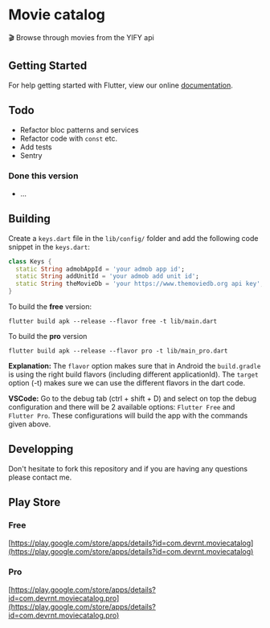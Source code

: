 # Movie catalog

🎬 Browse through movies from the YIFY api

## Getting Started

For help getting started with Flutter, view our online
[documentation](https://flutter.dev/).

## Todo
* Refactor bloc patterns and services
* Refactor code with `const` etc.
* Add tests
* Sentry

### Done this version
* ...

## Building
Create a `keys.dart` file in the `lib/config/` folder and add the following code snippet in the `keys.dart`:

```dart 
class Keys {
  static String admobAppId = 'your admob app id';
  static String addUnitId = 'your admob add unit id';
  static String theMovieDb = 'your https://www.themoviedb.org api key';
}
```

To build the **free** version:
```
flutter build apk --release --flavor free -t lib/main.dart
```

To build the **pro** version
```
flutter build apk --release --flavor pro -t lib/main_pro.dart
```

**Explanation:** The `flavor` option makes sure that in Android the `build.gradle` is using the right build flavors (including different applicationId).
The `target` option (-t) makes sure we can use the different flavors in the dart code.

**VSCode:** Go to the debug tab (ctrl + shift + D) and select on top the debug configuration and there will be 2 available options: `Flutter Free` and `Flutter Pro`.
These configurations will build the app with the commands given above.

## Developping
Don't hesitate to fork this repository and if you are having any questions please contact me.

## Play Store
### Free
[https://play.google.com/store/apps/details?id=com.devrnt.moviecatalog](https://play.google.com/store/apps/details?id=com.devrnt.moviecatalog)
### Pro
[https://play.google.com/store/apps/details?id=com.devrnt.moviecatalog.pro](https://play.google.com/store/apps/details?id=com.devrnt.moviecatalog.pro)
